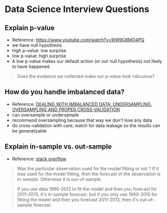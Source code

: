# Data Science Interview Questions

## Explain p-value
- Reference:  https://www.youtube.com/watch?v=9jW9G8MO4PQ
- we have null hypothesis
- high p-value:  low surprise
- low p-value: high surprise
- A low p-value makes our default action (or our null hypothesis) not likely to have happened

>Does the evidence we collected make our p-value look ridiculous?

## How do you handle imbalanced data?
- Reference:  [DEALING WITH IMBALANCED DATA: UNDERSAMPLING, OVERSAMPLING AND PROPER CROSS-VALIDATION](https://www.marcoaltini.com/blog/dealing-with-imbalanced-data-undersampling-oversampling-and-proper-cross-validation)
- can oversample or undersample
- recommend oversampling because that way we don't lose any data
- do cross-validation with care; watch for data leakage so the results can be generalizable

## Explain in-sample vs. out-sample
- Reference:  [stack overflow](https://stats.stackexchange.com/questions/260899/what-is-difference-between-in-sample-and-out-of-sample-forecasts)

>Was the particular observation used for the model fitting or not ? If it was used for the model fitting, then the forecast of the observation is in-sample. Otherwise it is out-of-sample.

>If you use data 1990-2013 to fit the model and then you forecast for 2011-2013, it's in-sample forecast. but if you only use 1990-2010 for fitting the model and then you forecast 2011-2013, then it's out-of-sample forecast.


